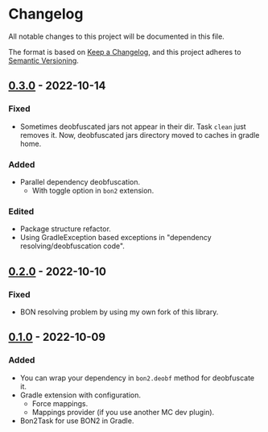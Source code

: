 # Changelog

All notable changes to this project will be documented in this file.

The format is based on [Keep a Changelog](https://keepachangelog.com/en/1.0.0/),
and this project adheres to [Semantic Versioning](https://semver.org/spec/v2.0.0.html).

## [0.3.0] - 2022-10-14

### Fixed

- Sometimes deobfuscated jars not appear in their dir. Task `clean` just removes it. Now, deobfuscated jars directory
  moved to caches in gradle home.

### Added

- Parallel dependency deobfuscation.
    - With toggle option in `bon2` extension.

### Edited

- Package structure refactor.
- Using GradleException based exceptions in "dependency resolving/deobfuscation code".

## [0.2.0] - 2022-10-10

### Fixed

- BON resolving problem by using my own fork of this library.

## [0.1.0] - 2022-10-09

### Added

- You can wrap your dependency in `bon2.deobf` method for deobfuscate it.
- Gradle extension with configuration.
    - Force mappings.
    - Mappings provider (if you use another MC dev plugin).
- Bon2Task for use BON2 in Gradle.

[unreleased]: https://github.com/MJaroslav/Bon2Gradle/compare/v0.3.0...HEAD

[0.3.0]: https://github.com/MJaroslav/Bon2Gradle/compare/v0.2.0...v0.3.0

[0.2.0]: https://github.com/MJaroslav/Bon2Gradle/compare/v0.1.0...v0.2.0

[0.1.0]: https://github.com/MJaroslav/Bon2Gradle/releases/tag/v0.1.0
